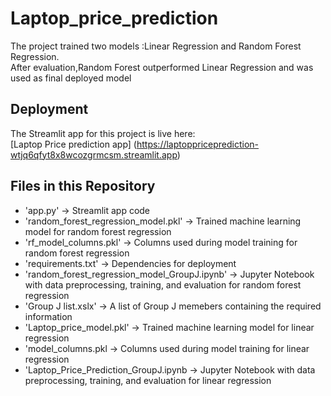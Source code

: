 # Laptop_price_prediction

The project trained two models :Linear Regression and Random Forest Regression.  
After evaluation,Random Forest outperformed Linear Regression and was used as final deployed model

## Deployment

The Streamlit app for this project is live here:  
[Laptop Price prediction app] (https://laptoppriceprediction-wtjq6qfyt8x8wcozgrmcsm.streamlit.app)

## Files in this Repository
- 'app.py' → Streamlit app code  
- 'random_forest_regression_model.pkl' → Trained machine learning model for random forest regression
- 'rf_model_columns.pkl' → Columns used during model training for random forest regression
- 'requirements.txt' → Dependencies for deployment  
- 'random_forest_regression_model_GroupJ.ipynb' → Jupyter Notebook with data preprocessing, training, and evaluation for random forest regression
- 'Group J list.xslx' → A list of Group J memebers containing the required information
- 'Laptop_price_model.pkl' → Trained machine learning model for linear regression
- 'model_columns.pkl → Columns used during model training for linear regression
- 'Laptop_Price_Prediction_GroupJ.ipynb → Jupyter Notebook with data preprocessing, training, and evaluation for linear regression

